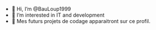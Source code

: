 - 👋 Hi, I’m @BauLoup1999
- 👀 I’m interested in IT and development 
- 💞️ Mes futurs projets de codage apparaitront sur ce profil. 

<!---
BauLoup1999/BauLoup1999 is a ✨ special ✨ repository because its `README.md` (this file) appears on your GitHub profile.
You can click the Preview link to take a look at your changes.
--->
